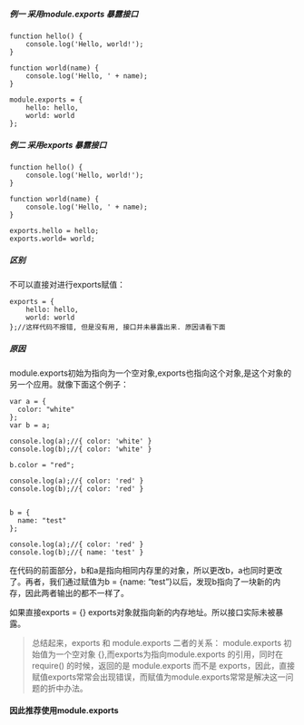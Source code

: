 ##### 例一 采用module.exports 暴露接口
```
function hello() {
    console.log('Hello, world!');
}

function world(name) {
    console.log('Hello, ' + name);
}

module.exports = {
    hello: hello,
    world: world
};
```
##### 例二 采用exports 暴露接口
```
function hello() {
    console.log('Hello, world!');
}

function world(name) {
    console.log('Hello, ' + name);
}

exports.hello = hello;
exports.world= world;
```
##### 区别
不可以直接对进行exports赋值：
```
exports = {
    hello: hello,
    world: world
};//这样代码不报错, 但是没有用, 接口并未暴露出来. 原因请看下面
```
##### 原因
module.exports初始为指向为一个空对象,exports也指向这个对象,是这个对象的另一个应用。就像下面这个例子：
```
var a = {
  color: "white"
};
var b = a;

console.log(a);//{ color: 'white' }
console.log(b);//{ color: 'white' }

b.color = "red";

console.log(a);//{ color: 'red' }
console.log(b);//{ color: 'red' }


b = {
  name: "test"
};

console.log(a);//{ color: 'red' }
console.log(b);//{ name: 'test' }
```
在代码的前面部分，b和a是指向相同内存里的对象，所以更改b，a也同时更改了。再者，我们通过赋值为b = {name: “test”}以后，发现b指向了一块新的内存，因此两者输出的都不一样了。

如果直接exports = {} exports对象就指向新的内存地址。所以接口实际未被暴露。

> 总结起来，exports 和 module.exports 二者的关系： 
> module.exports 初始值为一个空对象 {},而exports为指向module.exports 的引用，同时在require() 的时候，返回的是 module.exports 而不是 exports，因此，直接赋值exports常常会出现错误，而赋值为module.exports常常是解决这一问题的折中办法。

#### 因此推荐使用module.exports
